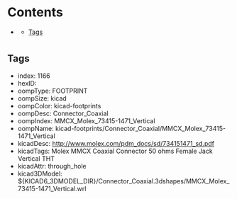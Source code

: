 



Contents
========

* [](#)
	* [Tags](#tags)

# 

## Tags

- index: 1166
- hexID: 
- oompType: FOOTPRINT
- oompSize: kicad
- oompColor: kicad-footprints
- oompDesc: Connector_Coaxial
- oompIndex: MMCX_Molex_73415-1471_Vertical
- oompName: kicad-footprints/Connector_Coaxial/MMCX_Molex_73415-1471_Vertical
- kicadDesc: http://www.molex.com/pdm_docs/sd/734151471_sd.pdf
- kicadTags: Molex MMCX Coaxial Connector 50 ohms Female Jack Vertical THT
- kicadAttr: through_hole
- kicad3DModel: ${KICAD6_3DMODEL_DIR}/Connector_Coaxial.3dshapes/MMCX_Molex_73415-1471_Vertical.wrl
